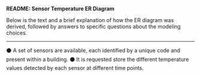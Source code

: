 **README: Sensor Temperature ER Diagram**

Below is the text and a brief explanation of how the ER diagram was derived, followed by answers to specific questions about the modeling choices.

---

⚫️ A set of sensors are available, each identified by a unique 
code and present within a building. 
⚫️ It is requested store the different temperature values detected by each sensor 
at different time points.